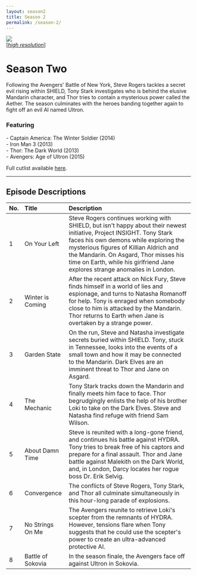 ```yaml
---
layout: season2
title: Season 2
permalink: /season-2/
---
```


<div class="image-with-text-left" style="padding: 0px 30px 0px 0px">
 <img src="../assets/images/seasonTwo_450px.jpg" />
 <br />
 [<i><a href="../assets/images/seasonTwo_2550px.jpg">high resolution</a></i>]
</div>

# Season Two

Following the Avengers' Battle of New York, Steve Rogers tackles a secret evil rising within SHIELD, Tony Stark investigates who is behind the elusive Mandarin character, and Thor tries to contain a mysterious power called the Aether. The season culminates with the heroes banding together again to fight off an evil AI named Ultron.

### Featuring

<p>
 - Captain America: The Winter Soldier (2014)<br />
 - Iron Man 3 (2013)<br />
 - Thor: The Dark World (2013)<br />
 - Avengers: Age of Ultron (2015)
</p>

Full cutlist available [here](/marvel-unite/cutlist/season-2/).

<p style="clear: both;"></p>

* * *

## Episode Descriptions

| **No.** | **Title** | **Description** |
| --- | :--- | :--- |
| 1 | On Your Left | Steve Rogers continues working with SHIELD, but isn't happy about their newest initiative, Project INSIGHT. Tony Stark faces his own demons while exploring the mysterious figures of Killian Aldrich and the Mandarin. On Asgard, Thor misses his time on Earth, while his girlfriend Jane explores strange anomalies in London. |
| 2 | Winter is Coming | After the recent attack on Nick Fury, Steve finds himself in a world of lies and espionage, and turns to Natasha Romanoff for help. Tony is enraged when somebody close to him is attacked by the Mandarin. Thor returns to Earth when Jane is overtaken by a strange power. |
| 3 | Garden State | On the run, Steve and Natasha investigate secrets buried within SHIELD. Tony, stuck in Tennessee, looks into the events of a small town and how it may be connected to the Mandarin. Dark Elves are an imminent threat to Thor and Jane on Asgard. |
| 4 | The Mechanic | Tony Stark tracks down the Mandarin and finally meets him face to face. Thor begrudgingly enlists the help of his brother Loki to take on the Dark Elves. Steve and Natasha find refuge with friend Sam Wilson. |
| 5 | About Damn Time | Steve is reunited with a long-gone friend, and continues his battle against HYDRA. Tony tries to break free of his captors and prepare for a final assault. Thor and Jane battle against Malekith on the Dark World, and, in London, Darcy locates her rogue boss Dr. Erik Selvig. |
| 6 | Convergence | The conflicts of Steve Rogers, Tony Stark, and Thor all culminate simultaneously in this hour-long parade of explosions. |
| 7 | No Strings On Me | The Avengers reunite to retrieve Loki's scepter from the remnants of HYDRA. However, tensions flare when Tony suggests that he could use the scepter's power to create an ultra-advanced protective AI. |
| 8 | Battle of Sokovia | In the season finale, the Avengers face off against Ultron in Sokovia. |
